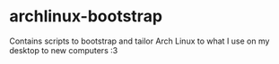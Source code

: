 # archlinux-bootstrap
Contains scripts to bootstrap and tailor Arch Linux to what I use on my desktop to new computers :3

